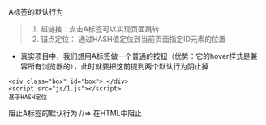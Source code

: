 A标签的默认行为

> 1. 超链接：点击A标签可以实现页面跳转
> 2. 锚点定位： 通过HASH值定位到当前页面指定ID元素的位置

- 真实项目中，我们想用A标签做一个普通的按钮（优势：它的hover样式是兼容所有浏览器的），此时就要把这前提到两个默认行为阴止掉

```
<div class="box" id="box"> </div>
<script src="js/1.js"></script>
基于HASH定位
```
阻止A标签的默认行为
//=> 在HTML中阻止
<a href='javascript:;'> </a>